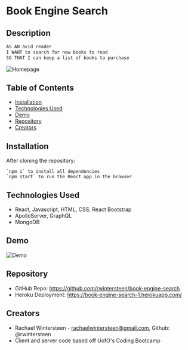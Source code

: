 # Book Engine Search

## Description
```md
AS AN avid reader
I WANT to search for new books to read
SO THAT I can keep a list of books to purchase
```

![Homepage](/client/src/assets/)

## Table of Contents
* [Installation](#Installation)
* [Technologies Used](#Technologies-Used)
* [Demo](#Demo)
* [Repository](#Repository)
* [Creators](#Creators)

## Installation
After cloning the repository: 
```
`npm i` to install all dependencies 
`npm start` to run the React app in the browser
```

## Technologies Used
* React, Javascript, HTML, CSS, React Bootstrap
* ApolloServer, GraphQL
* MongoDB

## Demo
![Demo](/client/src/assets/)

## Repository
* GitHub Repo: https://github.com/rwintersteen/book-engine-search
* Heroku Deployment: https://book-engine-search-1.herokuapp.com/

## Creators
* Rachael Wintersteen - rachaelwintersteen@gmail.com, Github: @rwintersteen
* Client and server code based off UofO's Coding Bootcamp

